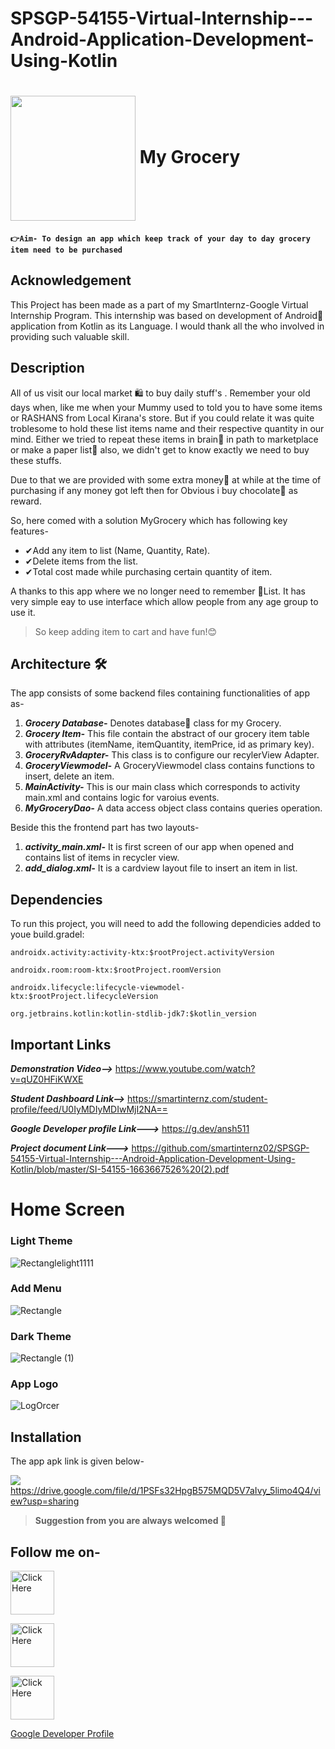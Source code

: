 # SPSGP-54155-Virtual-Internship---Android-Application-Development-Using-Kotlin


# <img src="https://user-images.githubusercontent.com/92860846/191802601-ba7ed87b-2e9f-46db-a645-c7c1cf9d4ef9.gif" align="center" height="200" width= "200"> My Grocery


#### ```👉Aim- To design an app which keep track of your day to day grocery item need to be purchased  ```

## Acknowledgement

<p>This Project has been made as a part of my SmartInternz-Google Virtual Internship Program. This internship was based on development of Android📲 application from Kotlin as its Language. I would thank all the who involved in providing such valuable skill.</p>


## Description

All of us visit our local market 🛍 to buy daily stuff's .
Remember your old days when, like me when your Mummy used to told you to have some items or RASHANS 
from Local Kirana's store. But if you could relate it was quite troblesome to hold these list items name and their respective quantity in 
our mind. Either we tried to repeat these items in brain🤔 in path  to marketplace or make a paper list📝 also, we didn't get to know exactly we need to buy these stuffs.
   
Due to that we are provided with some extra money🤑 at while at the time of purchasing if any money got left then for Obvious i buy chocolate🍫 as reward.

So, here comed with a solution MyGrocery which has following key features-
- ✔Add any item to list (Name, Quantity, Rate).
- ✔Delete items from the list.
- ✔Total cost made while purchasing certain quantity of item.
  

A thanks to this app where we no longer need to remember 🍓List. It has very simple eay to use interface which allow people from any age group to use it.

>So keep adding item to cart and have fun!😊
  
  
## Architecture 🛠
The app consists of some backend files containing functionalities of app as-
1.  ***Grocery Database-*** Denotes database💾 class for my Grocery. 
2. ***Grocery Item-*** This file contain the abstract of our grocery item table with attributes (itemName, itemQuantity, itemPrice, id as primary key).
3. ***GroceryRvAdapter-*** This class is to configure our recylerView Adapter.
4. ***GroceryViewmodel-*** A GroceryViewmodel class contains functions to insert, delete an item.
5. ***MainActivity-*** This is our main class which corresponds to activity main.xml and contains logic for varoius events.
6. ***MyGroceryDao-*** A data access object class contains queries operation.
  

Beside this the frontend part has two layouts-
1. ***activity_main.xml-*** It is first screen of our app when opened and contains list of items in recycler view.
2. ***add_dialog.xml-*** It is a cardview layout file to insert an item in list.


## Dependencies

To run this project, you will need to add the following dependicies added to youe build.gradel:

`androidx.activity:activity-ktx:$rootProject.activityVersion`

`androidx.room:room-ktx:$rootProject.roomVersion`

`androidx.lifecycle:lifecycle-viewmodel-ktx:$rootProject.lifecycleVersion`

`org.jetbrains.kotlin:kotlin-stdlib-jdk7:$kotlin_version`


## Important Links

***Demonstration Video-->*** https://www.youtube.com/watch?v=qUZ0HFiKWXE

***Student Dashboard Link-->*** https://smartinternz.com/student-profile/feed/U0IyMDIyMDIwMjI2NA==

***Google Developer profile Link--->*** https://g.dev/ansh511

***Project document Link--->*** https://github.com/smartinternz02/SPSGP-54155-Virtual-Internship---Android-Application-Development-Using-Kotlin/blob/master/SI-54155-1663667526%20(2).pdf


# Home Screen

### Light Theme

![Rectanglelight1111](https://user-images.githubusercontent.com/92860846/191759417-903e242f-1944-4c8b-b3c3-7aa713d6fce7.png)


### Add Menu

![Rectangle](https://user-images.githubusercontent.com/92860846/191756351-20eb8b04-881e-422c-a1b8-1568c7f58ef0.png)


### Dark Theme

![Rectangle (1)](https://user-images.githubusercontent.com/92860846/191756438-b178ae64-fe93-480a-8904-fc399304820b.png)

    
 ### App Logo
![LogOrcer](https://user-images.githubusercontent.com/92860846/191771785-c38fee9f-a4ad-4533-a7fa-c60fd7135ef6.jpg)


## Installation

The app apk link is given below-
  
  
<img src= "https://user-images.githubusercontent.com/92860846/191797988-e69ca0aa-4917-47a5-990c-dabdc89406b8.png" valign="middle">https://drive.google.com/file/d/1PSFs32HpgB575MQD5V7aIvy_5limo4Q4/view?usp=sharing

 > __Suggestion from you are always welcomed 👦__
  
## Follow me on-

  
 <a href="https://www.linkedin.com/in/ansh-vikalp-37233a19b/"><img src="https://user-images.githubusercontent.com/92860846/191795057-575124fd-94e3-4aeb-a6d0-c0163ab43d09.gif" title="Click Here" height="70" width="70"></a><br>
 
  <a href="https://github.com/Ansh-Vikalp"><img src="https://user-images.githubusercontent.com/92860846/191797287-690e6162-31f6-40bc-be7c-95bd2f1bc766.gif" title="Click Here" height="70" width="70"></a><br>
  
  
  <a href="https://stackoverflow.com/users/16648142/ansh-vikalp"><img src="https://user-images.githubusercontent.com/92860846/192088574-083eb65b-2d20-41c2-8cb4-41ad76d1b9f4.gif" title="Click Here" height="70" width="70"></a><br>
  
 <a href="https://g.dev/ansh511">Google Developer Profile</a><br>



